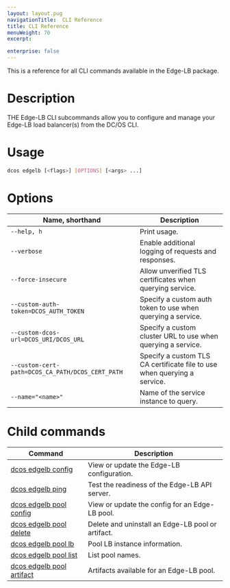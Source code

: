 ```yaml
---
layout: layout.pug
navigationTitle:  CLI Reference
title: CLI Reference
menuWeight: 70
excerpt:

enterprise: false
---
```


This is a reference for all CLI commands available in the Edge-LB package.

# Description
THE Edge-LB CLI subcommands allow you to configure and manage your Edge-LB load balancer(s) from the DC/OS CLI.

# Usage

```bash
dcos edgelb [<flags>] [OPTIONS] [<args> ...]
```

# Options

| Name, shorthand       | Description |
|----------|-------------|
| `--help, h`   | Print usage. |
| `--verbose`   | Enable additional logging of requests and responses. |
| `--force-insecure`   | Allow unverified TLS certificates when querying service. |
| `--custom-auth-token=DCOS_AUTH_TOKEN`   | Specify a custom auth token to use when querying a service. |
| `--custom-dcos-url=DCOS_URI/DCOS_URL`   | Specify a custom cluster URL to use when querying a service. |
| `--custom-cert-path=DCOS_CA_PATH/DCOS_CERT_PATH`   | Specify a custom TLS CA certificate file to use when querying a service. |
| `--name="<name>"`   | Name of the service instance to query. |

# Child commands

| Command | Description |
|---------|-------------|
|[dcos edgelb config](/service-docs/edge-lb/0.1.9/cli-reference/dcos-edgelb-config/)  | View or update the Edge-LB configuration. |
|[dcos edgelb ping](/service-docs/edge-lb/0.1.9/cli-reference/dcos-edgelb-ping/)  | Test the readiness of the Edge-LB API server. |
|[dcos edgelb pool config](/service-docs/edge-lb/0.1.9/cli-reference/dcos-edgelb-pool-config/)  | View or update the config for an Edge-LB pool. |
|[dcos edgelb pool delete](/service-docs/edge-lb/0.1.9/cli-reference/dcos-edgelb-pool-delete/)  | Delete and uninstall an Edge-LB pool or artifact. |
|[dcos edgelb pool lb](/service-docs/edge-lb/0.1.9/cli-reference/dcos-edgelb-pool-lb/)  | Pool LB instance information. |
|[dcos edgelb pool list](/service-docs/edge-lb/0.1.9/cli-reference/dcos-edgelb-pool-list/)  | List pool names. |
|[dcos edgelb pool artifact](/service-docs/edge-lb/0.1.9/cli-reference/dcos-edgelb-pool-artifact/)  | Artifacts available for an Edge-LB pool. |

